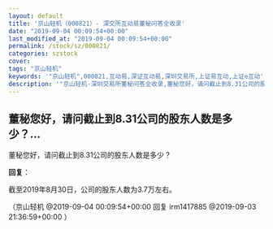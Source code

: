 ```yaml
---
layout: default
title: '京山轻机（000821）- 深交所互动易董秘问答全收录'
date: "2019-09-04 00:09:54+00:00"
last_modified_at: "2019-09-04 00:09:54+00:00"
permalink: /stock/sz/000821/
categories: szstock
cover: 
tags: "京山轻机"
keywords: '"京山轻机",000821,互动易,深证互动易,深圳交易所,上证易互动,上证e互动'
description: '"京山轻机-深圳交易所董秘问答全收录,董秘您好，请问截止到8.31公司的股东人数是多少？"'
---
```


## 董秘您好，请问截止到8.31公司的股东人数是多少？...

董秘您好，请问截止到8.31公司的股东人数是多少？

**回复**：

截至2019年8月30日，公司的股东人数为3.7万左右。 

（京山轻机  @2019-09-04 00:09:54+00:00 回复 irm1417885  @2019-09-03 21:36:59+00:00 ）


